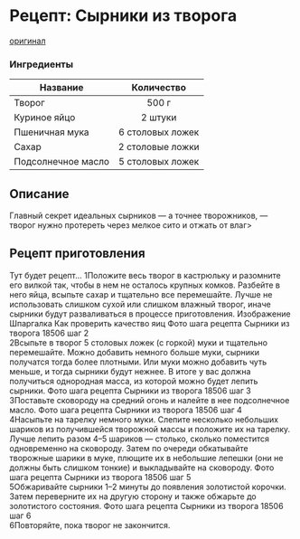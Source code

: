 # Рецепт: Сырники из творога
[оригинал](https://eda.ru/recepty/zavtraki/sirniki-iz-tvoroga-18506)

### Ингредиенты
| Название              | Количество    |
| -------------         |:-------------:|
| Творог                        | 500 г                 |
| Куриное яйцо          | 2 штуки               |
| Пшеничная мука        | 6 столовых ложек              |
| Сахар                         | 2 столовые ложки              |
| Подсолнечное масло| 5 столовых ложек          |

## Описание
Главный секрет идеальных сырников — а точнее творожников, — творог нужно протереть через мелкое сито и отжать от влаг>

## Рецепт приготовления
Тут будет рецепт...
1Положите весь творог в кастрюльку и разомните его вилкой так, чтобы в нем не осталось крупных комков. Разбейте в него яйца, всыпьте сахар и тщательно все перемешайте. Лучше не использовать слишком сухой или слишком влажный творог, иначе сырники будут разваливаться в процессе приготовления.
Изображение
Шпаргалка
Как проверить качество яиц
Фото шага рецепта Сырники из творога 18506 шаг 2  
2Всыпьте в творог 5 столовых ложек (с горкой) муки и тщательно перемешайте. Можно добавить немного больше муки, сырники получатся тогда более плотными. Или муки можно добавить чуть меньше, и тогда сырники будут нежнее. В итоге у вас должна получиться однородная масса, из которой можно будет лепить сырники.
Фото шага рецепта Сырники из творога 18506 шаг 3  
3Поставьте сковороду на средний огонь и налейте в нее подсолнечное масло.
Фото шага рецепта Сырники из творога 18506 шаг 4  
4Насыпьте на тарелку немного муки. Слепите несколько небольших шариков из получившейся творожной массы и положите их на тарелку. Лучше лепить разом 4–5 шариков — столько, сколько поместится одновременно на сковороду. Затем по очереди обкатывайте творожные шарики в муке, плющите их в небольшие лепешки (они не должны быть слишком тонкие) и выкладывайте на сковороду.
Фото шага рецепта Сырники из творога 18506 шаг 5  
5Обжаривайте сырники 1–2 минуты до появления золотистой корочки. Затем переверните их на другую сторону и также обжарьте до золотистого состояния.
Фото шага рецепта Сырники из творога 18506 шаг 6  
6Повторяйте, пока творог не закончится.

